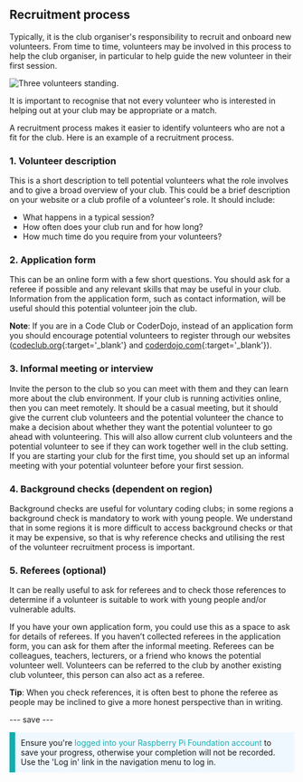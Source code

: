 ## Recruitment process

Typically, it is the club organiser's responsibility to recruit and onboard new volunteers. From time to time, volunteers may be involved in this process to help the club organiser, in particular to help guide the new volunteer in their first session.

![Three volunteers standing.](images/Safeguarding-Course-Group-1640x824.png)

It is important to recognise that not every volunteer who is interested in helping out at your club may be appropriate or a match.

A recruitment process makes it easier to identify volunteers who are not a fit for the club. Here is an example of a recruitment process.

### 1. Volunteer description


This is a short description to tell potential volunteers what the role involves and to give a broad overview of your club. This could be a brief description on your website or a club profile of a volunteer's role. It should include:

* What happens in a typical session?
* How often does your club run and for how long?
* How much time do you require from your volunteers?

### 2. Application form

This can be an online form with a few short questions. You should ask for a referee if possible and any relevant skills that may be useful in your club. Information from the application form, such as contact information, will be useful should this potential volunteer join the club.

**Note**: If you are in a Code Club or CoderDojo, instead of an application form you should encourage potential volunteers to register through our websites ([codeclub.org](https://codeclub.org){:target='_blank'} and [coderdojo.com](https://coderdojo.com){:target='_blank'}).

### 3. Informal meeting or interview

Invite the person to the club so you can meet with them and they can learn more about the club environment. If your club is running activities online, then you can meet remotely. It should be a casual meeting, but it should give the current club volunteers and the potential volunteer the chance to make a decision about whether they want the potential volunteer to go ahead with volunteering. This will also allow current club volunteers and the potential volunteer to see if they can work together well in the club setting. If you are starting your club for the first time, you should set up an informal meeting with your potential volunteer before your first session.

### 4. Background checks (dependent on region)

Background checks are useful for voluntary coding clubs; in some regions a background check is mandatory to work with young people. We understand that in some regions it is more difficult to access background checks or that it may be expensive, so that is why reference checks and utilising the rest of the volunteer recruitment process is important.

### 5. Referees (optional)

It can be really useful to ask for referees and to check those references to determine if a volunteer is suitable to work with young people and/or vulnerable adults.

If you have your own application form, you could use this as a space to ask for details of referees. If you haven’t collected referees in the application form, you can ask for them after the informal meeting. Referees can be colleagues, teachers, lecturers, or a friend who knows the potential volunteer well. Volunteers can be referred to the club by another existing club volunteer, this person can also act as a referee.

**Tip**: When you check references, it is often best to phone the referee as people may be inclined to give a more honest perspective than in writing.

--- save ---

<p style="border-left: solid; border-width:10px; border-color: #0faeb0; background-color: aliceblue; padding: 10px;">
Ensure you're <span style="color: #0faeb0">logged into your Raspberry Pi Foundation account</span> to save your progress, otherwise your completion will not be recorded. Use the 'Log in' link in the navigation menu to log in.
</p>
